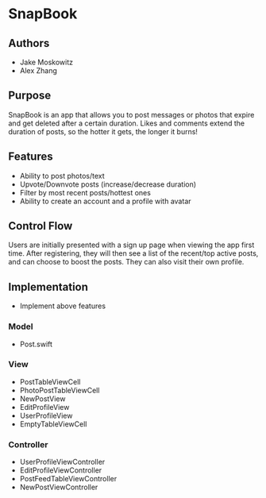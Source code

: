 # SnapBook

## Authors
*  Jake Moskowitz
*  Alex Zhang

## Purpose
SnapBook is an app that allows you to post messages or photos that expire and
get deleted after a certain duration. Likes and comments extend the duration of
posts, so the hotter it gets, the longer it burns!

## Features
* Ability to post photos/text
* Upvote/Downvote posts (increase/decrease duration)
* Filter by most recent posts/hottest ones
* Ability to create an account and a profile with avatar

## Control Flow
Users are initially presented with a sign up page when viewing the app first
time. After registering, they will then see a list of the recent/top active posts, and
can choose to boost the posts. They can also visit their own profile.

## Implementation
* Implement above features

### Model
*  Post.swift

### View
*  PostTableViewCell
*  PhotoPostTableViewCell
*  NewPostView
*  EditProfileView
*  UserProfileView
*  EmptyTableViewCell

### Controller
*  UserProfileViewController
*  EditProfileViewController
*  PostFeedTableViewController
*  NewPostViewController
